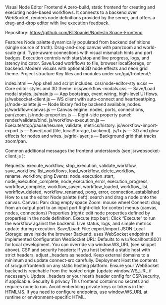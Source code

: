 Visual Node Editor Frontend
A zero-build, static frontend for creating and executing node-based workflows. It connects to a backend over WebSocket, renders node definitions provided by the server, and offers a drag-and-drop editor with live execution feedback.

Repository: https://github.com/BTSpaniel/NodesIn.Space-Frontend

Features
Node palette dynamically populated from backend definitions (single source of truth).
Drag-and-drop canvas with pan/zoom and world-scale grid.
Type-aware connections with visual mismatch hints and port badges.
Execution controls with start/stop and live progress, logs, and latency indicator.
Save/Load workflows to file, browser localStorage, or backend.
Modern visuals with optional 3D node effects and neon grid theme.
Project structure
Key files and modules under src/gui/frontend/:

index.html
 — App shell and script includes.
css/node-editor-style.css
 — Core editor styles and 3D theme.
css/workflow-modals.css
 — Save/Load modal styles.
js/main.js
 — App bootstrap, event wiring, high-level UI flows.
js/websocket-client.js
 — WS client with auto-connect and heartbeat/ping.
js/node-palette.js
 — Node library fed by backend available_nodes.
js/workflow-canvas.js
 — Canvas engine: nodes, ports, connections, pan/zoom.
js/node-properties.js
 — Right-side property panel: render/validate/bind.
js/workflow-execution.js
 — Execute/stop/pause/resume, validate, metrics/history.
js/workflow-import-export.js
 — Save/Load (file, localStorage, backend).
js/fx.js
 — 3D and glow effects for nodes and wires.
js/grid-layer.js
 — Background grid that tracks zoom/pan.

Common additional messages the frontend understands (see 
js/websocket-client.js
):

Requests: execute_workflow, stop_execution, validate_workflow, save_workflow, list_workflows, load_workflow, delete_workflow, rename_workflow, ping
Events: node_execution_start, node_execution_complete, node_execution_error, execution_progress, workflow_complete, workflow_saved, workflow_loaded, workflow_list, workflow_deleted, workflow_renamed, pong, error, connection_established
How to use the editor
Node palette (left): search and drag a node onto the canvas.
Canvas:
Pan: drag empty space
Zoom: mouse wheel
Connect: drag from an output port to an input port
Right-click for context menus (canvas, nodes, connections)
Properties (right): edit node properties defined by properties in the node definition.
Execute (top bar):
Click “Execute” to run the workflow against the backend.
Live status, logs, and simple metrics update during execution.
Save/Load:
File: export/import JSON
Local Storage: save inside the browser
Backend: uses WebSocket endpoints if implemented
Configuration
WebSocket URL:
Defaults to ws://localhost:8001 for local development.
You can override via window.WS_URL (see snippet above).
CSP and security headers:
If you host behind a static host with strict headers, adjust 
_headers
 as needed.
Keep external domains to a minimum and update connect-src carefully.
Deployment
Host the contents of src/gui/frontend/ on any static hosting platform.
Ensure your WebSocket backend is reachable from the hosted origin (update window.WS_URL if necessary).
Update 
_headers
 or your host’s header config for CSP/security, if applicable.
Security & privacy
This frontend contains no secrets and requires none to run.
Avoid embedding private keys or tokens in the HTML/JS. If you need to configure endpoints, use window.WS_URL at runtime or environment-specific HTML.
